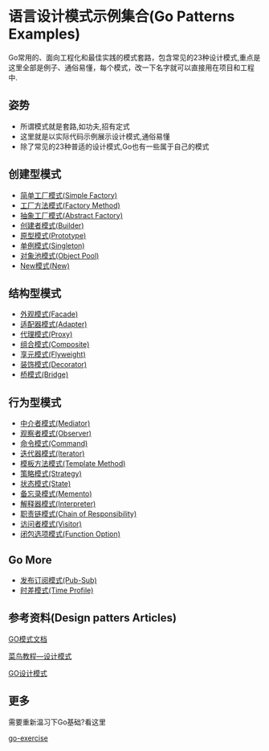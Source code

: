 # 语言设计模式示例集合(Go Patterns Examples)

Go常用的、面向工程化和最佳实践的模式套路，包含常见的23种设计模式,重点是这里全部是例子、通俗易懂，每个模式，改一下名字就可以直接用在项目和工程中.

## 姿势

+ 所谓模式就是套路,如功夫,招有定式
+ 这里就是以实际代码示例展示设计模式,通俗易懂
+ 除了常见的23种普适的设计模式,Go也有一些属于自己的模式

## 创建型模式

+ [简单工厂模式(Simple Factory)](./creation/00_simple_factory)
+ [工厂方法模式(Factory Method)](./creation/04_factory_method)
+ [抽象工厂模式(Abstract Factory)](./creation/05_abstract_factory)
+ [创建者模式(Builder)](./creation/06_builder)
+ [原型模式(Prototype)](./creation/07_prototype)
+ [单例模式(Singleton)](./creation/03_singleton)
+ [对象池模式(Object Pool)](./creation/24_object_pool)
+ [New模式(New)](./creation/25_new)

## 结构型模式

+ [外观模式(Facade)](./structure/01_facade)
+ [适配器模式(Adapter)](./structure/02_adapter)
+ [代理模式(Proxy)](./structure/09_proxy)
+ [组合模式(Composite)](./structure/13_composite)
+ [享元模式(Flyweight)](./structure/18_flyweight)
+ [装饰模式(Decorator)](./structure/20_decorator)
+ [桥模式(Bridge)](./structure/22_bridge)

## 行为型模式

+ [中介者模式(Mediator)](./behavior/08_mediator)
+ [观察者模式(Observer)](./behavior/10_observer)
+ [命令模式(Command)](./behavior/11_command)
+ [迭代器模式(Iterator)](./behavior/12_iterator)
+ [模板方法模式(Template Method)](./behavior/14_template_method)
+ [策略模式(Strategy)](./behavior/15_strategy)
+ [状态模式(State)](./behavior/behavior16_state)
+ [备忘录模式(Memento)](./behavior/17_memento)
+ [解释器模式(Interpreter)](./behavior/19_interpreter)
+ [职责链模式(Chain of Responsibility)](./behavior/21_chain_of_responsibility)
+ [访问者模式(Visitor)](./behavior/23_visitor)
+ [闭包选项模式(Function Option)](./behavior/26_option)

## Go More

+ [发布订阅模式(Pub-Sub)](./27_gomore/messages)
+ [时差模式(Time Profile)](./28_gomore/profiles)

## 参考资料(Design patters Articles)

[GO模式文档](https://github.com/nynicg/go-patterns)

[菜鸟教程—设计模式](https://www.runoob.com/design-pattern/design-pattern-tutorial.html)

[GO设计模式](https://github.com/senghoo/golang-design-pattern)

## 更多

需要重新温习下Go基础?看这里

[go-exercise](https://github.com/crazybber/go-exercise)

